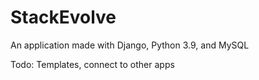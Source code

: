 # StackEvolve
An application made with Django, Python 3.9, and MySQL

Todo:
Templates, connect to other apps
